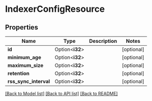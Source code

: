 # IndexerConfigResource

## Properties

Name | Type | Description | Notes
------------ | ------------- | ------------- | -------------
**id** | Option<**i32**> |  | [optional]
**minimum_age** | Option<**i32**> |  | [optional]
**maximum_size** | Option<**i32**> |  | [optional]
**retention** | Option<**i32**> |  | [optional]
**rss_sync_interval** | Option<**i32**> |  | [optional]

[[Back to Model list]](../README.md#documentation-for-models) [[Back to API list]](../README.md#documentation-for-api-endpoints) [[Back to README]](../README.md)


